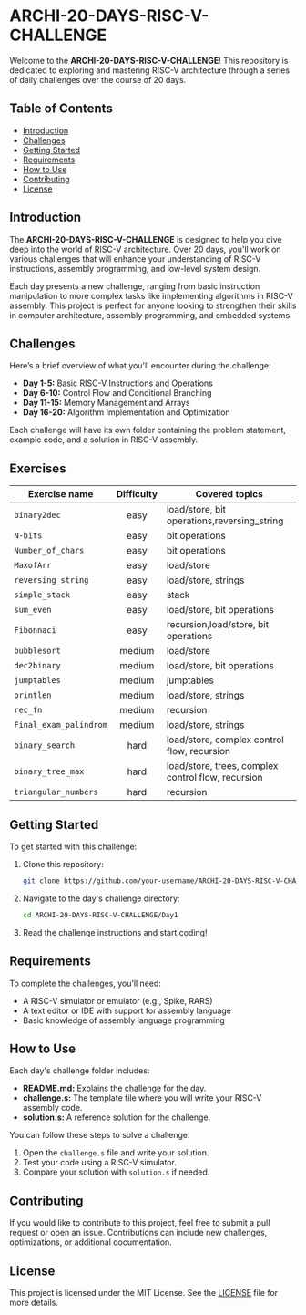 # ARCHI-20-DAYS-RISC-V-CHALLENGE

Welcome to the **ARCHI-20-DAYS-RISC-V-CHALLENGE**! This repository is dedicated to exploring and mastering RISC-V architecture through a series of daily challenges over the course of 20 days.

## Table of Contents

- [Introduction](#introduction)
- [Challenges](#challenges)
- [Getting Started](#getting-started)
- [Requirements](#requirements)
- [How to Use](#how-to-use)
- [Contributing](#contributing)
- [License](#license)

## Introduction

The **ARCHI-20-DAYS-RISC-V-CHALLENGE** is designed to help you dive deep into the world of RISC-V architecture. Over 20 days, you'll work on various challenges that will enhance your understanding of RISC-V instructions, assembly programming, and low-level system design.

Each day presents a new challenge, ranging from basic instruction manipulation to more complex tasks like implementing algorithms in RISC-V assembly. This project is perfect for anyone looking to strengthen their skills in computer architecture, assembly programming, and embedded systems.

## Challenges

Here’s a brief overview of what you'll encounter during the challenge:

- **Day 1-5:** Basic RISC-V Instructions and Operations
- **Day 6-10:** Control Flow and Conditional Branching
- **Day 11-15:** Memory Management and Arrays
- **Day 16-20:** Algorithm Implementation and Optimization

Each challenge will have its own folder containing the problem statement, example code, and a solution in RISC-V assembly.


## Exercises
| Exercise name | Difficulty | Covered topics|
|---------------|:----------:|---------------|
| `binary2dec` | easy | load/store, bit operations,reversing_string|
| `N-bits` | easy| bit operations|
| `Number_of_chars` | easy| bit operations|
| `MaxofArr` | easy | load/store|
| `reversing_string` | easy| load/store, strings|
| `simple_stack` | easy| stack|
| `sum_even` | easy| load/store, bit operations|
|`Fibonnaci`|easy|recursion,load/store, bit operations|
| `bubblesort` | medium| load/store|
| `dec2binary` | medium| load/store, bit operations|
| `jumptables` | medium| jumptables |
| `printlen` | medium| load/store, strings|
| `rec_fn` | medium| recursion|
|`Final_exam_palindrom`|medium|load/store, strings|
| `binary_search` | hard| load/store, complex control flow, recursion|
| `binary_tree_max` | hard| load/store, trees, complex control flow, recursion|
| `triangular_numbers` | hard| recursion|

## Getting Started

To get started with this challenge:

1. Clone this repository:
    ```sh
    git clone https://github.com/your-username/ARCHI-20-DAYS-RISC-V-CHALLENGE.git
    ```
2. Navigate to the day's challenge directory:
    ```sh
    cd ARCHI-20-DAYS-RISC-V-CHALLENGE/Day1
    ```
3. Read the challenge instructions and start coding!

## Requirements

To complete the challenges, you’ll need:

- A RISC-V simulator or emulator (e.g., Spike, RARS)
- A text editor or IDE with support for assembly language
- Basic knowledge of assembly language programming

## How to Use

Each day's challenge folder includes:

- **README.md:** Explains the challenge for the day.
- **challenge.s:** The template file where you will write your RISC-V assembly code.
- **solution.s:** A reference solution for the challenge.

You can follow these steps to solve a challenge:

1. Open the `challenge.s` file and write your solution.
2. Test your code using a RISC-V simulator.
3. Compare your solution with `solution.s` if needed.

## Contributing

If you would like to contribute to this project, feel free to submit a pull request or open an issue. Contributions can include new challenges, optimizations, or additional documentation.

## License

This project is licensed under the MIT License. See the [LICENSE](LICENSE) file for more details.
